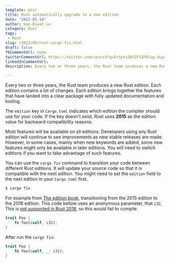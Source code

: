 ```yaml
---
template: post
title: Rust automatically upgrade to a new edition 
date: "2022-05-14"
author: Van-Duyet Le
category: Rust
tags:
 - Rust
slug: /2022/05/rust-cargo-fix.html
draft: false
fbCommentUrl: none
twitterCommentUrl: https://twitter.com/search?q=https%3A%2F%2Fblog.duyet.net%2F2022%2F05%2Frust-cargo-fix.html
linkedInCommentUrl: 
description: Every two or three years, the Rust team produces a new Rust edition. Each edition contains a lot of changes. Each edition brings together the features that have landed into a clear package with fully updated documentation and tooling.

---
```


Every two or three years, the Rust team produces a new Rust edition. Each edition contains a lot of changes. Each edition brings together the features that have landed into a clear package with fully updated documentation and tooling.

The `edition` key in `Cargo.toml` indicates which edition the compiler should use for your code. If the key doesn’t exist, Rust uses **2015** as the edition value for backward compatibility reasons. 

Most features will be available on all editions. Developers using any Rust edition will continue to see improvements as new stable releases are made. However, in some cases, mainly when new keywords are added, some new features might only be available in later editions. You will need to switch editions if you want to take advantage of such features.

You can use the `cargo fix` command to transition your code between different Rust editions. It will update your source code so that it is compatible with the next edition. You might need to set the `edition` field to the next edition in your `Cargo.toml` first.

```bash
$ cargo fix
```

For example from 
[The edition book](https://doc.rust-lang.org/edition-guide/editions/transitioning-an-existing-project-to-a-new-edition.html), transitioning from the 2015 edition to the 2018 edition. This code bellow uses an anonymous parameter, that `i32`,  This is [not supported in Rust 2018](https://doc.rust-lang.org/edition-guide/rust-2018/trait-fn-parameters.html), so this would fail to compile. 


```rust
trait Foo {
    fn foo(&self, i32);
}
```

After run the `cargo fix`:

```rust
trait Foo {
    fn foo(&self, _: i32);
}
```

